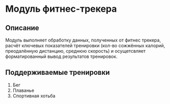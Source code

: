 # Модуль фитнес-трекера

## Описание

Модуль выполняет обработку данных, полученных от фитнес трекера, расчёт ключевых показателей тренировки (кол-во сожжённых калорий, преодалённую дистанцию, среднюю скорость) и осущетсвляет форматированный вывод результатов тренировок. 

## Поддерживаемые тренировки

1. Бег
2. Плаванье
3. Спортивная хотьба




